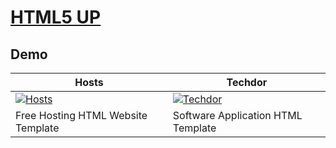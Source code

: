 # [HTML5 UP](https://html5up.net/)

## Demo
Hosts | Techdor
--- | ---
[![Hosts](https://raw.githubusercontent.com/World-of-Templates/HTML5Up-Free-Templates/main/zSupportImages/Hosts.png)](https://template.fusionsvisual.id/HUP/Hosts) | [![Techdor](https://raw.githubusercontent.com/World-of-Templates/HTML5Up-Free-Templates/main/zSupportImages/Techdor.png)](https://template.fusionsvisual.id/HUP/Techdor)
Free Hosting HTML Website Template | Software Application HTML Template